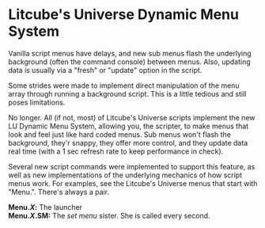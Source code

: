 # Litcube's Universe Dynamic Menu System #


Vanilla script menus have delays, and new sub menus flash the underlying background (often the command console) between menus.  Also, updating data is usually via a "fresh" or "update" option in the script.

Some strides were made to implement direct manipulation of the menu array through running a background script.  This is a little tedious and still poses limitations.

No longer.  All (if not, most) of Litcube's Universe scripts implement the new LU Dynamic Menu System, allowing you, the scripter, to make menus that look and feel just like hard coded menus.  Sub menus won't flash the background, they'r snappy, they offer more control, and they update data real time (with a 1 sec refresh rate to keep performance in check).

Several new script commands were implemented to support this feature, as well as new implementations of the underlying mechanics of how script menus work.  For examples, see the Litcube's Universe menus that start with "Menu.".  There's always a pair.

**Menu._X_:**  The launcher<br>
<b>Menu.<i>X</i>.SM:</b> The <i>set menu</i> sister.  She is called every second.